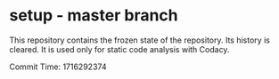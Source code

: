 # setup - master branch

This repository contains the frozen state of the repository.
Its history is cleared. It is used only for static code
analysis with Codacy.

Commit Time: 1716292374
